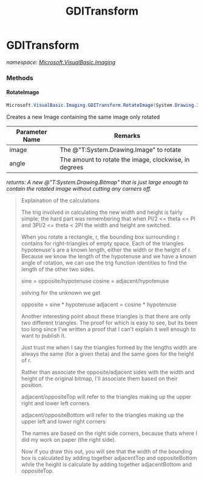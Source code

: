 ﻿---
title: GDITransform
---

# GDITransform
_namespace: [Microsoft.VisualBasic.Imaging](N-Microsoft.VisualBasic.Imaging.html)_





### Methods

#### RotateImage
```csharp
Microsoft.VisualBasic.Imaging.GDITransform.RotateImage(System.Drawing.Image,System.Single)
```
Creates a new Image containing the same image only rotated

|Parameter Name|Remarks|
|--------------|-------|
|image|The @"T:System.Drawing.Image" to rotate|
|angle|The amount to rotate the image, clockwise, in degrees|

_returns: A new @"T:System.Drawing.Bitmap" that is just large enough
 to contain the rotated image without cutting any corners off._
> 
>  
>  Explaination of the calculations
> 
>  The trig involved in calculating the new width and height
>  is fairly simple; the hard part was remembering that when 
>  PI/2 <= theta <= PI and 3PI/2 <= theta < 2PI the width and 
>  height are switched.
>   
>  When you rotate a rectangle, r, the bounding box surrounding r
>  contains for right-triangles of empty space.  Each of the 
>  triangles hypotenuse's are a known length, either the width or
>  the height of r.  Because we know the length of the hypotenuse
>  and we have a known angle of rotation, we can use the trig
>  function identities to find the length of the other two sides.
>   
>  sine = opposite/hypotenuse
>  cosine = adjacent/hypotenuse
>   
>  solving for the unknown we get
>   
>  opposite = sine * hypotenuse
>  adjacent = cosine * hypotenuse
>   
>  Another interesting point about these triangles is that there
>  are only two different triangles. The proof for which is easy
>  to see, but its been too long since I've written a proof that
>  I can't explain it well enough to want to publish it.  
>   
>  Just trust me when I say the triangles formed by the lengths 
>  width are always the same (for a given theta) and the same 
>  goes for the height of r.
>   
>  Rather than associate the opposite/adjacent sides with the
>  width and height of the original bitmap, I'll associate them
>  based on their position.
>   
>  adjacent/oppositeTop will refer to the triangles making up the 
>  upper right and lower left corners
>   
>  adjacent/oppositeBottom will refer to the triangles making up 
>  the upper left and lower right corners
>   
>  The names are based on the right side corners, because thats 
>  where I did my work on paper (the right side).
>   
>  Now if you draw this out, you will see that the width of the 
>  bounding box is calculated by adding together adjacentTop and 
>  oppositeBottom while the height is calculate by adding 
>  together adjacentBottom and oppositeTop.
>  
>  


